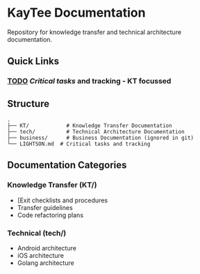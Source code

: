 # KayTee Documentation

Repository for knowledge transfer and technical architecture documentation.

## Quick Links
### [TODO](LIGHTSON.md) *Critical tasks* and tracking - **KT focussed**

## Structure

```
.
├── KT/            # Knowledge Transfer Documentation
├── tech/          # Technical Architecture Documentation
├── business/      # Business Documentation (ignored in git)
└── LIGHTSON.md  # Critical tasks and tracking
```

## Documentation Categories

### Knowledge Transfer (KT/)
- [Exit checklists and procedures
- Transfer guidelines
- Code refactoring plans

### Technical (tech/)
- Android architecture
- iOS architecture
- Golang architecture
